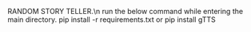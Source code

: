 RANDOM STORY TELLER.\n
run the below command while entering the main directory.
pip install -r requirements.txt
            or
pip install gTTS
